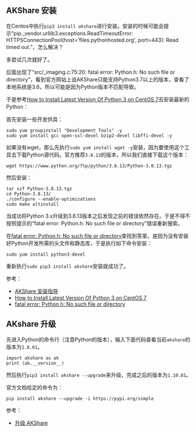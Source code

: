 ## AKShare 安装

在Centos中执行`pip3 install akshare`进行安装。安装的时候可能会提示“pip._vendor.urllib3.exceptions.ReadTimeoutError: HTTPSConnectionPool(host='files.pythonhosted.org', port=443): Read timed out.”，怎么解决？

多尝试几次就好了。

后面出现了“src/_imaging.c:75:20: fatal error: Python.h: No such file or directory”，看到官方网站上说AKShare只能支持Python3.7以上的版本，查看了本地系统是3.6，所以可能是因为Python版本不匹配导致。

于是参考[How to Install Latest Version Of Python 3 on CentOS 7](https://phoenixnap.com/kb/how-to-install-python-3-centos-7)去安装最新的Python：

首先安装一些开发供具：

```
sudo yum groupinstall "Development Tools" -y
sudo yum install gcc open-ssl-devel bzip2-devel libffi-devel -y
```

如果没有wget，那么先执行`sudo yum install wget -y`安装，因为要使用这个工具去下载Python源代码。官方推荐`3.8.13`的版本，所以我们直接下载这个版本：

```
wget https://www.python.org/ftp/python/3.8.13/Python-3.8.13.tgz
```

然后安装：

```
tar xzf Python-3.8.13.tgz
cd Python-3.8.13/
./configure --enable-optimizations
sudo make altinstall
```

当成功将Python 3.x升级到3.8.13版本之后发现之前的错误依然存在。于是不得不按照提示的“fatal error: Python.h: No such file or directory”错误重新搜索。

在[fatal error: Python.h: No such file or directory](https://stackoverflow.com/questions/21530577/fatal-error-python-h-no-such-file-or-directory)查找到答案，是因为没有安装好Python开发所需的头文件和静态库，于是执行如下命令安装：

```
sudo yum install python3-devel
```

重新执行`sudo pip3 install akshare`安装就成功了。


参考：

- [AKShare 安装指导](https://www.akshare.xyz/installation.html)
- [How to Install Latest Version Of Python 3 on CentOS 7](https://phoenixnap.com/kb/how-to-install-python-3-centos-7)
- [fatal error: Python.h: No such file or directory](https://stackoverflow.com/questions/21530577/fatal-error-python-h-no-such-file-or-directory)

## AKshare 升级

先进入Python的命令行（注意Python的版本），输入下面代码查看当前`akshare`的版本为`1.8.61`。

```
import akshare as ak
print (ak.__version__)
```

然后执行`pip3 install akshare --upgrade`来升级，完成之后的版本为`1.10.81`。

官方文档给定的命令为：

```
pip install akshare --upgrade -i https://pypi.org/simple
```

参考：

- [升级 AKShare](https://www.akshare.xyz/installation.html#id4)